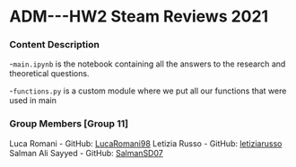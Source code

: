 # ADM---HW2  Steam Reviews 2021
### Content Description

-``
main.ipynb
`` is the notebook containing all the answers to the research and theoretical questions.
 
-``
functions.py
`` is a custom module where we put all our functions that were used in main
  
### Group Members [Group 11]

Luca Romani -          GitHub: [LucaRomani98](https://github.com/LucaRomani98)
Letizia Russo -          GitHub: [letiziarusso](https://github.com/letiziarusso)
Salman Ali Sayyed - GitHub: [SalmanSD07](https://github.com/SalmanSD07)